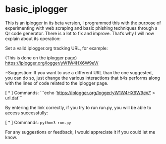 # basic_iplogger

This is an iplogger in its beta version, I programmed this with the purpose of experimenting with web scraping and basic phishing techniques through a Qr code generator. There is a lot to fix and improve. That’s why I will now explain about its operation: 

Set a valid iplogger.org tracking URL, for example: 

(This is done on the iplogger page) https://iplogger.org/logger/yW1W4HX6W9eV/

~Suggestion: If you want to use a different URL than the one suggested, you can do so, just change the various interactions that b4s performs along with the lines of code related to the iplogger page.

[ * ] Commands: \`\`\`echo ‘https://iplogger.org/logger/yW1W4HX6W9eV/’ > url.dat\`\`\`

By entering the link correctly, if you try to run run.py, you will be able to access successfully:

[ * ] Commands: ```python3 run.py```

For any suggestions or feedback, I would appreciate it if you could let me know. 

